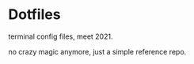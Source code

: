 # Dotfiles

terminal config files, meet 2021.

no crazy magic anymore, just a simple reference repo.